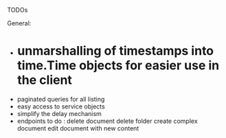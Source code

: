 TODOs

General:

- # unmarshalling of timestamps into time.Time objects for easier use in the client
- paginated queries for all listing
- easy access to service objects
- simplify the delay mechanism
- endpoints to do : 
delete document
delete folder
create complex document
edit document with new content
